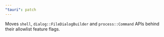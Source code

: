 ```yaml
---
"tauri": patch
---
```


Moves `shell`, `dialog::FileDialogBuilder` and `process::Command` APIs behind their allowlist feature flags.
